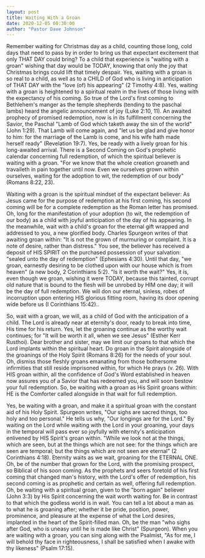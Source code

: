 ```yaml
---
layout: post
title: Waiting With a Groan
date: 2020-12-05 00:30:00
author: "Pastor Dave Johnson"
---
```


Remember waiting for Christmas day as a child, counting those long, cold days that need to pass by in order to bring us that expectant excitement that only THAT DAY could bring? To a child that experience is "waiting with a groan" wishing that day would be TODAY, knowing that only the joy that Christmas brings could lift that timely despair. Yes, waiting with a groan is so real to a child, as well as to a CHILD of God who is living in anticipation of THAT DAY with the "love (of) his appearing" (2 Timothy 4:8). Yes, waiting with a groan is heightened to a spiritual realm in the lives of those living with the expectancy of his coming. So true of the Lord's first coming to Bethlehem's manger as the temple shepherds (tending to the paschal lambs) heard the angelic announcement of joy (Luke 2:10, 11). An awaited prophecy of promised redemption, now is in its fulfillment concerning the Savior, the Paschal "Lamb of God which taketh away the sin of the world" (John 1:29). That Lamb will come again, and "let us be glad and give honor to him: for the marriage of the Lamb is come, and his wife hath made herself ready" (Revelation 19:7). Yes, be ready with a lively groan for his long-awaited arrival. There is a Second Coming on God's prophetic calendar concerning full redemption, of which the spiritual believer is waiting with a groan. "For we know that the whole creation groaneth and travaileth in pain together until now. Even we ourselves grown within ourselves, waiting for the adoption to wit, the redemption of our body" (Romans 8:22, 23).

Waiting with a groan is the spiritual mindset of the expectant believer: As Jesus came for the purpose of redemption at his first coming, his second coming will be for a complete redemption as the Roman letter has promised. Oh, long for the manifestation of your adoption (to wit, the redemption of our body) as a child with joyful anticipation of the day of his appearing. In the meanwhile, wait with a child's groan for the eternal gift wrapped and addressed to you, a new glorified body. Charles Spurgeon writes of that awaiting groan within: "It is not the grown of murmuring or complaint. It is a note of desire, rather than distress." You see, the believer has received a deposit of HIS SPIRIT on the purchased possession of your salvation: "sealed unto the day of redemption" (Ephesians 4:30). Until that day, "we groan, earnestly desiring to be clothed upon with our house which is from heaven" (a new body, 2 Corinthians 5:2). "Is it worth the wait?" Yes, it is, even though we groan, wishing it were TODAY, because this tainted, corrupt old nature that is bound to the flesh will be unrobed by HIM one day; it will be the day of full redemption. We will don our eternal, sinless, robes of incorruption upon entering HIS glorious fitting room, having its door opening wide before us (I Corinthians 15:42)..

So, wait with a groan, we will, as a child of God with the anticipation of a child. The Lord is already near at eternity's door, ready to break into time, His time for his return. Yes, let the groaning continue as the worthy wait continues; for "It will be worth it all, when we see Jesus" (Esther Kerr Rusthoi). Dear brother and sister, may we limit our groans to that which the Lord implants within the spiritual heart. Do groan in the Spirit alongside of the groanings of the Holy Spirit (Romans 8:26) for the needs of your soul. Oh, dismiss those fleshly groans emanating from those bothersome infirmities that still reside imprisoned within, for which He prays (v. 26). With HIS groan within, all the confidence of God's Word established in heaven now assures you of a Savior that has redeemed you, and will soon bestow your full redemption. So, be waiting with a groan as His Spirit groans within: HE is the Comforter called alongside in that wait for full redemption.

Yes, be waiting with a groan, and make it a spiritual groan with the constant aid of his Holy Spirit. Spurgeon writes, "Our sighs are sacred things, too holy and too personal." He tells us why, "Our longings are for the Lord." By waiting on the Lord while waiting with the Lord in your groaning, your days in the temporal will pass ever so joyfully with eternity's anticipation enlivened by HIS Spirit's groan within. "While we look not at the things, which are seen, but at the things which are not see: for the things which are seen are temporal; but the things which are not seen are eternal" (2 Corinthians 4:18). Eternity waits as we wait, groaning for the ETERNAL ONE. Oh, be of the number that grown for the Lord, with the promising prospect, so Biblical of his soon coming. As the prophets and seers foretold of his first coming that changed man's history, with the Lord's offer of redemption, his second coming is as prophetic and certain as well, offering full redemption. Oh, be waiting with a spiritual groan, given to the "born again" believer (John 3:3) by His Spirit concerning the wait worth waiting for. Be in contrast to that which the godless world is in wait. You can tell a lot about a man as to what he is groaning after; whether it be pride, position, power, prominence, and pleasure at the expense of what the Lord desires, implanted in the heart of the Spirit-filled man. Oh, be the man "who sighs after God, who is uneasy until he is made like Christ" (Spurgeon). When you are waiting with a groan, you can sing along with the Psalmist, "As for me, I will behold thy face in righteousness, I shall be satisfied when I awake with thy likeness" (Psalm 17:15).
